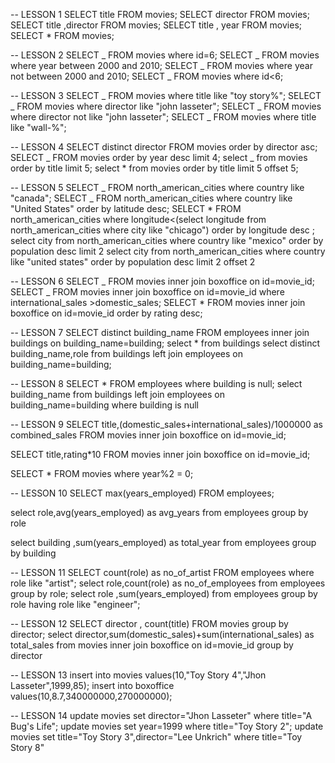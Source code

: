 -- LESSON 1
SELECT title FROM movies;
SELECT director FROM movies;
SELECT title ,director FROM movies;
SELECT title , year FROM movies;
SELECT \* FROM movies;

-- LESSON 2
SELECT _ FROM movies where id=6;
SELECT _ FROM movies where year between 2000 and 2010;
SELECT _ FROM movies where year not between 2000 and 2010;
SELECT _ FROM movies where id<6;

-- LESSON 3
SELECT _ FROM movies where title like "toy story%";
SELECT _ FROM movies where director like "john lasseter";
SELECT _ FROM movies where director not like "john lasseter";
SELECT _ FROM movies where title like "wall-%";

-- LESSON 4
SELECT distinct director FROM movies order by director asc;
SELECT _ FROM movies order by year desc limit 4;
select _ from movies order by title limit 5;
select \* from movies order by title limit 5 offset 5;

-- LESSON 5
SELECT _ FROM north_american_cities where country like "canada";
SELECT _ FROM north_american_cities where country like "United States" order by latitude desc;
SELECT \* FROM north_american_cities where longitude<(select longitude from north_american_cities where city like "chicago") order by longitude desc ;
select city from north_american_cities where country like "mexico" order by population desc limit 2
select city from north_american_cities where country like "united states" order by population desc limit 2 offset 2

-- LESSON 6
SELECT _ FROM movies inner join boxoffice on id=movie_id;
SELECT _ FROM movies inner join boxoffice on id=movie_id where international_sales >domestic_sales;
SELECT \* FROM movies inner join boxoffice on id=movie_id order by rating desc;

-- LESSON 7
SELECT distinct building_name FROM employees inner join buildings on building_name=building;
select \* from buildings
select distinct building_name,role from buildings left join employees on building_name=building;

-- LESSON 8
SELECT \* FROM employees where building is null;
select building_name from buildings left join employees on building_name=building where building is null

-- LESSON 9
SELECT title,(domestic_sales+international_sales)/1000000 as combined_sales
FROM movies
inner join boxoffice on id=movie_id;

SELECT title,rating\*10
FROM movies
inner join boxoffice on id=movie_id;

SELECT \*
FROM movies where year%2 = 0;

-- LESSON 10
SELECT max(years_employed) FROM employees;

select role,avg(years_employed) as avg_years from employees group by role

select building ,sum(years_employed) as total_year from employees group by building

-- LESSON 11
SELECT count(role) as no_of_artist FROM employees where role like "artist";
select role,count(role) as no_of_employees from employees group by role;
select role ,sum(years_employed) from employees group by role having role like "engineer";

-- LESSON 12
SELECT director , count(title) FROM movies group by director;
select director,sum(domestic_sales)+sum(international_sales) as total_sales
from movies inner join boxoffice on id=movie_id group by director

-- LESSON 13
insert into movies values(10,"Toy Story 4","Jhon Lasseter",1999,85);
insert into boxoffice values(10,8.7,340000000,270000000);

-- LESSON 14
update movies set director="Jhon Lasseter" where title="A Bug's Life";
update movies set year=1999 where title="Toy Story 2";
update movies set title="Toy Story 3",director="Lee Unkrich" where title="Toy Story 8"
